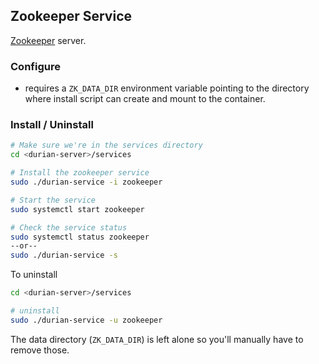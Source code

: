 ## Zookeeper Service

[Zookeeper](https://zookeeper.apache.org/) server.

### Configure

- requires a `ZK_DATA_DIR` environment variable pointing to the directory where install script can create and mount to the container.
### Install / Uninstall

```bash
# Make sure we're in the services directory
cd <durian-server>/services

# Install the zookeeper service
sudo ./durian-service -i zookeeper

# Start the service
sudo systemctl start zookeeper

# Check the service status
sudo systemctl status zookeeper
--or--
sudo ./durian-service -s
```

To uninstall

```bash
cd <durian-server>/services

# uninstall
sudo ./durian-service -u zookeeper
```

The data directory (`ZK_DATA_DIR`) is left alone so you'll manually have to remove those.





